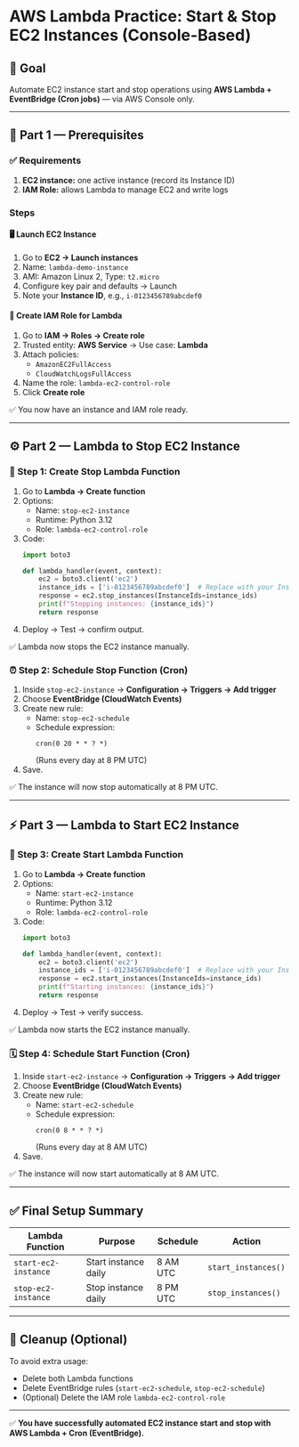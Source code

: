 # AWS Lambda Practice: Start & Stop EC2 Instances (Console-Based)

## 🎯 Goal
Automate EC2 instance start and stop operations using **AWS Lambda + EventBridge (Cron jobs)** — via AWS Console only.

---

## 🧩 Part 1 — Prerequisites

### ✅ Requirements
1. **EC2 instance:** one active instance (record its Instance ID)
2. **IAM Role:** allows Lambda to manage EC2 and write logs

### Steps
#### 🖥️ Launch EC2 Instance
1. Go to **EC2 → Launch instances**
2. Name: `lambda-demo-instance`
3. AMI: Amazon Linux 2, Type: `t2.micro`
4. Configure key pair and defaults → Launch
5. Note your **Instance ID**, e.g., `i-0123456789abcdef0`

#### 🔐 Create IAM Role for Lambda
1. Go to **IAM → Roles → Create role**
2. Trusted entity: **AWS Service** → Use case: **Lambda**
3. Attach policies:
   - `AmazonEC2FullAccess`
   - `CloudWatchLogsFullAccess`
4. Name the role: `lambda-ec2-control-role`
5. Click **Create role**

✅ You now have an instance and IAM role ready.

---

## ⚙️ Part 2 — Lambda to Stop EC2 Instance

### 🧱 Step 1: Create Stop Lambda Function
1. Go to **Lambda → Create function**
2. Options:
   - Name: `stop-ec2-instance`
   - Runtime: Python 3.12
   - Role: `lambda-ec2-control-role`
3. Code:
   ```python
   import boto3

   def lambda_handler(event, context):
       ec2 = boto3.client('ec2')
       instance_ids = ['i-0123456789abcdef0']  # Replace with your Instance ID
       response = ec2.stop_instances(InstanceIds=instance_ids)
       print(f"Stopping instances: {instance_ids}")
       return response
   ```
4. Deploy → Test → confirm output.

✅ Lambda now stops the EC2 instance manually.

### ⏰ Step 2: Schedule Stop Function (Cron)
1. Inside `stop-ec2-instance` → **Configuration → Triggers → Add trigger**
2. Choose **EventBridge (CloudWatch Events)**
3. Create new rule:
   - Name: `stop-ec2-schedule`
   - Schedule expression:
     ```
     cron(0 20 * * ? *)
     ```
     (Runs every day at 8 PM UTC)
4. Save.

✅ The instance will now stop automatically at 8 PM UTC.

---

## ⚡ Part 3 — Lambda to Start EC2 Instance

### 🧱 Step 3: Create Start Lambda Function
1. Go to **Lambda → Create function**
2. Options:
   - Name: `start-ec2-instance`
   - Runtime: Python 3.12
   - Role: `lambda-ec2-control-role`
3. Code:
   ```python
   import boto3

   def lambda_handler(event, context):
       ec2 = boto3.client('ec2')
       instance_ids = ['i-0123456789abcdef0']  # Replace with your Instance ID
       response = ec2.start_instances(InstanceIds=instance_ids)
       print(f"Starting instances: {instance_ids}")
       return response
   ```
4. Deploy → Test → verify success.

✅ Lambda now starts the EC2 instance manually.

### 🗓️ Step 4: Schedule Start Function (Cron)
1. Inside `start-ec2-instance` → **Configuration → Triggers → Add trigger**
2. Choose **EventBridge (CloudWatch Events)**
3. Create new rule:
   - Name: `start-ec2-schedule`
   - Schedule expression:
     ```
     cron(0 8 * * ? *)
     ```
     (Runs every day at 8 AM UTC)
4. Save.

✅ The instance will now start automatically at 8 AM UTC.

---

## ✅ Final Setup Summary

| Lambda Function | Purpose | Schedule | Action |
|------------------|----------|-----------|--------|
| `start-ec2-instance` | Start instance daily | 8 AM UTC | `start_instances()` |
| `stop-ec2-instance`  | Stop instance daily  | 8 PM UTC | `stop_instances()`  |

---

## 🧹 Cleanup (Optional)
To avoid extra usage:
- Delete both Lambda functions
- Delete EventBridge rules (`start-ec2-schedule`, `stop-ec2-schedule`)
- (Optional) Delete the IAM role `lambda-ec2-control-role`

---

✅ **You have successfully automated EC2 instance start and stop with AWS Lambda + Cron (EventBridge).**